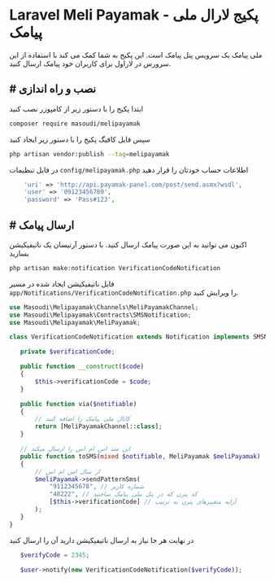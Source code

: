 # Laravel Meli Payamak - پکیج لارال ملی پیامک
ملی پیامک یک سرویس پنل پیامک است. این پکیج به شما کمک می کند با استفاده از این سرورس در لاراول برای کاربران خود پیامک ارسال کنید.

## \# نصب و راه اندازی
ابتدا پکیج را با دستور زیر از کامپوزر نصب کنید

```bash
composer require masoudi/melipayamak
```
سپس فایل کافیگ پکیج را با دستور زیر ایجاد کنید

```bash
php artisan vendor:publish --tag=melipayamak 
```

در فایل تنظیمات `config/melipayamak.php` اطلاعات حساب خودتان را قرار دهید

```php
    'uri' => 'http://api.payamak-panel.com/post/send.asmx?wsdl',
    'user' => '09123456789',
    'password' => 'Pass#123',
```

## \# ارسال پیامک
اکنون می توانید به این صورت پیامک ارسال کنید. با دستور آرتیسان یک ناتیفیکیشن بسازید

```bash
php artisan make:notification VerificationCodeNotification
```
 فایل ناتیفیکیشن ایجاد شده در مسیر `app/Notifications/VerificationCodeNotification.php` را ویرایش کنید.

 ```php
 use Masoudi\Melipayamak\Channels\MeliPayamakChannel;
use Masoudi\Melipayamak\Contracts\SMSNotification;
use Masoudi\Melipayamak\MeliPayamak;

 class VerificationCodeNotification extends Notification implements SMSNotification {

    private $verificationCode;

    public function __construct($code)
    {
        $this->verificationCode = $code;
    }

    public function via($notifiable)
    {
        // کانال ملی پیامک را اضافه کنید
        return [MeliPayamakChannel::class];
    }

    // این متد اس ام اس را ارسال میکند
    public function toSMS(mixed $notifiable, MeliPayamak $meliPayamak)
    {
        // ار سال اس ام اس
        $meliPayamak->sendPatternSms(
            "9112345678", // شماره کاربر
            "48222", // کد پترن که در پنل ملی پیامک ساختید
            [$this->verificationCode] // آرایه متغییرهای پترن به ترتیب
        );
    }
 }
 ```

 در نهایت هر جا نیاز به ارسال ناتیفیکیشن دارید آن را ارسال کنید 
 
 ```php
    $verifyCode = 2345;
    
    $user->notify(new VerificationCodeNotification($verifyCode));
 ```
